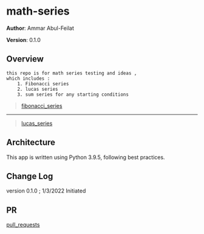 # math-series

**Author**: Ammar Abul-Feilat

**Version**: 0.1.0

## Overview

    this repo is for math series testing and ideas ,
    which includes :
        1. Fibonacci series 
        2. lucas series
        3. sum series for any starting conditions

> [fibonacci_series](https://en.wikipedia.org/wiki/Fibonacci_number)
___
> [lucas_series](https://en.wikipedia.org/wiki/Lucas_number)

## Architecture

This app is written using Python 3.9.5, following best practices.

## Change Log

version 0.1.0 ; 1/3/2022 Initiated

## PR
[pull_requests](https://github.com/Ammaro173/math-series/pulls?q=is%3Apr+is%3Aclosed)
